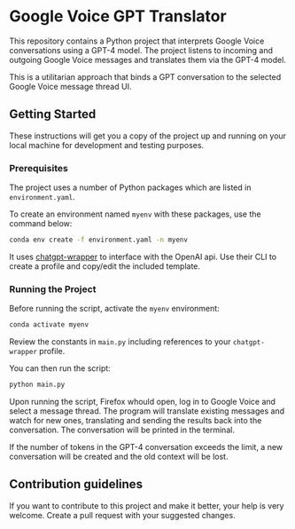 # Google Voice GPT Translator

This repository contains a Python project that interprets Google Voice conversations using a GPT-4 model. The project listens to incoming and outgoing Google Voice messages and translates them via the GPT-4 model.

This is a utilitarian approach that binds a GPT conversation to the selected Google Voice message thread UI.

## Getting Started

These instructions will get you a copy of the project up and running on your local machine for development and testing purposes.

### Prerequisites

The project uses a number of Python packages which are listed in `environment.yaml`.

To create an environment named `myenv` with these packages, use the command below:

```sh
conda env create -f environment.yaml -n myenv
```

It uses [chatgpt-wrapper](https://github.com/mmabrouk/chatgpt-wrapper) to interface with the OpenAI api. Use their CLI to create a profile and copy/edit the included template.

### Running the Project

Before running the script, activate the `myenv` environment:

```sh
conda activate myenv
```

Review the constants in `main.py` including references to your `chatgpt-wrapper` profile. 

You can then run the script:

```sh
python main.py
```

Upon running the script, Firefox whould open, log in to Google Voice and select a message thread. The program will translate existing messages and watch for new ones, translating and sending the results back into the conversation. The conversation will be printed in the terminal.

If the number of tokens in the GPT-4 conversation exceeds the limit, a new conversation will be created and the old context will be lost.

## Contribution guidelines

If you want to contribute to this project and make it better, your help is very welcome. Create a pull request with your suggested changes.
